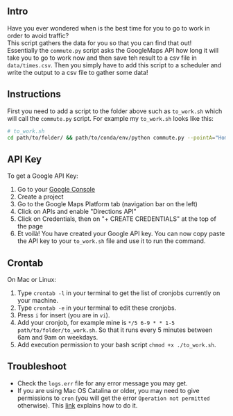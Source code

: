 ## Intro
Have you ever wondered when is the best time for you to go to work in order to avoid traffic?  
This script gathers the data for you so that you can find that out!  
Essentially the `commute.py` script asks the GoogleMaps API how long it will take you to go to work now and then save teh result to a csv file in `data/times.csv`. Then you simply have to add this script to a scheduler and write the output to a csv file to gather some data!


## Instructions
First you need to add a script to the folder above such as `to_work.sh` which will call the `commute.py` script.
For example my `to_work.sh` looks like this:

```bash
# to_work.sh
cd path/to/folder/ && path/to/conda/env/python commute.py --pointA="Home address" --pointB="Work address" --APIkey="Your-API-KEY" 2> logs.err
```

## API Key
To get a Google API Key:
1. Go to your [Google Console](https://console.cloud.google.com/)
2. Create a project
3. Go to the Google Maps Platform tab (navigation bar on the left)
4. Click on APIs and enable "Directions API"
5. Click on Credentials, then on "+ CREATE CREDENTIALS" at the top of the page
6. Et voilà! You have created your Google API key. You can now copy paste the API key to your `to_work.sh` file and use it to run the command.


## Crontab
On Mac or Linux:
1. Type `crontab -l` in your terminal to get the list of cronjobs currently on your machine.
2. Type `crontab -e` in your terminal to edit these cronjobs.
3. Press `i` for insert (you are in `vi`).
4. Add your cronjob, for example mine is `*/5 6-9 * * 1-5 path/to/folder/to_work.sh`.
So that it runs every 5 minutes between 6am and 9am on weekdays.
5. Add execution permission to your bash script `chmod +x ./to_work.sh`.

## Troubleshoot
- Check the `logs.err` file for any error message you may get.
- If you are using Mac OS Catalina or older, you may need to give permissions to `cron` (you will get the error `Operation not permitted` otherwise). This [link](https://blog.bejarano.io/fixing-cron-jobs-in-mojave/) explains how to do it.
